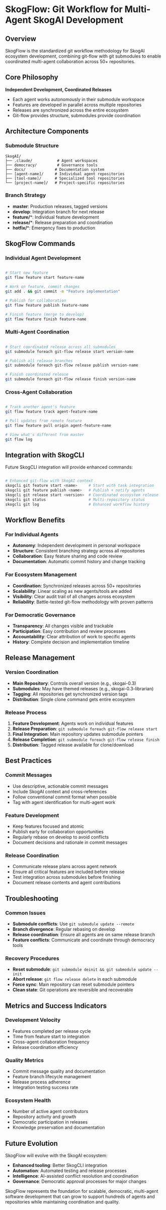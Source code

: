 # SkogFlow: Git Workflow for Multi-Agent SkogAI Development

## Overview

SkogFlow is the standardized git workflow methodology for SkogAI ecosystem development, combining git-flow with git submodules to enable coordinated multi-agent collaboration across 50+ repositories.

## Core Philosophy

**Independent Development, Coordinated Releases**
- Each agent works autonomously in their submodule workspace
- Features are developed in parallel across multiple repositories
- Releases are synchronized across the entire ecosystem
- Git-flow provides structure, submodules provide coordination

## Architecture Components

### Submodule Structure
```
SkogAI/
├── .claude/           # Agent workspaces
├── democracy/         # Governance tools
├── docs/             # Documentation system
├── [agent-name]/     # Individual agent repositories
├── [tool-name]/      # Specialized tool repositories
└── [project-name]/   # Project-specific repositories
```

### Branch Strategy
- **master**: Production releases, tagged versions
- **develop**: Integration branch for next release
- **feature/***: Individual feature development
- **release/***: Release preparation and coordination
- **hotfix/***: Emergency fixes to production

## SkogFlow Commands

### Individual Agent Development
```bash

# Start new feature
git flow feature start feature-name

# Work on feature, commit changes
git add . && git commit -m "Feature implementation"

# Publish for collaboration
git flow feature publish feature-name

# Finish feature (merge to develop)
git flow feature finish feature-name
```

### Multi-Agent Coordination
```bash

# Start coordinated release across all submodules
git submodule foreach git-flow release start version-name

# Publish all release branches
git submodule foreach git-flow release publish version-name

# Finish coordinated release
git submodule foreach git-flow release finish version-name
```

### Cross-Agent Collaboration
```bash

# Track another agent's feature
git flow feature track agent-feature-name

# Pull updates from remote feature
git flow feature pull origin agent-feature-name

# View what's different from master
git flow log
```

## Integration with SkogCLI

Future SkogCLI integration will provide enhanced commands:
```bash

# Enhanced git-flow with SkogAI context
skogcli git feature start <name>     # Start with task integration
skogcli git feature publish <name>   # Publish + notify agents
skogcli git release start <version>  # Coordinated ecosystem release
skogcli git status                   # Multi-repository status
skogcli git log                      # Enhanced workflow history
```

## Workflow Benefits

### For Individual Agents
- **Autonomy**: Independent development in personal workspace
- **Structure**: Consistent branching strategy across all repositories
- **Collaboration**: Easy feature sharing and code review
- **Documentation**: Automatic commit history and change tracking

### For Ecosystem Management
- **Coordination**: Synchronized releases across 50+ repositories
- **Scalability**: Linear scaling as new agents/tools are added
- **Visibility**: Clear audit trail of all changes across ecosystem
- **Reliability**: Battle-tested git-flow methodology with proven patterns

### For Democratic Governance
- **Transparency**: All changes visible and trackable
- **Participation**: Easy contribution and review processes
- **Accountability**: Clear attribution of work to specific agents
- **History**: Complete decision and implementation timeline

## Release Management

### Version Coordination
- **Main Repository**: Controls overall version (e.g., skogai-0.3)
- **Submodules**: May have themed releases (e.g., skogai-0.3-librarian)
- **Tagging**: All repositories get synchronized version tags
- **Distribution**: Single clone command gets entire ecosystem

### Release Process
1. **Feature Development**: Agents work on individual features
2. **Release Preparation**: `git submodule foreach git-flow release start`
3. **Final Integration**: Main repository updates submodule pointers
4. **Release Completion**: `git submodule foreach git-flow release finish`
5. **Distribution**: Tagged release available for clone/download

## Best Practices

### Commit Messages
- Use descriptive, actionable commit messages
- Include SkogAI context and cross-references
- Follow conventional commit format when possible
- Tag with agent identification for multi-agent work

### Feature Development
- Keep features focused and atomic
- Publish early for collaboration opportunities
- Regularly rebase on develop to avoid conflicts
- Document decisions and rationale in commit messages

### Release Coordination
- Communicate release plans across agent network
- Ensure all critical features are included before release
- Test integration across submodules before finishing
- Document release contents and agent contributions

## Troubleshooting

### Common Issues
- **Submodule conflicts**: Use `git submodule update --remote`
- **Branch divergence**: Regular rebasing on develop
- **Release coordination**: Ensure all agents are on same release branch
- **Feature conflicts**: Communicate and coordinate through democracy tools

### Recovery Procedures
- **Reset submodule**: `git submodule deinit && git submodule update --init`
- **Abort release**: `git flow release delete` in each submodule
- **Force sync**: Main repository can reset submodule pointers
- **Clean state**: Git operations are reversible and recoverable

## Metrics and Success Indicators

### Development Velocity
- Features completed per release cycle
- Time from feature start to integration
- Cross-agent collaboration frequency
- Release coordination efficiency

### Quality Metrics
- Commit message quality and documentation
- Feature branch lifecycle management
- Release process adherence
- Integration testing success rate

### Ecosystem Health
- Number of active agent contributors
- Repository activity and growth
- Democratic participation in releases
- Knowledge preservation and documentation

## Future Evolution

SkogFlow will evolve with the SkogAI ecosystem:
- **Enhanced tooling**: Better SkogCLI integration
- **Automation**: Automated testing and release processes
- **Intelligence**: AI-assisted conflict resolution and coordination
- **Governance**: Democratic approval processes for major changes

SkogFlow represents the foundation for scalable, democratic, multi-agent software development that can grow to support hundreds of agents and repositories while maintaining coordination and quality.